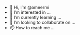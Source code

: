 - 👋 Hi, I’m @ameermi
- 👀 I’m interested in ...
- 🌱 I’m currently learning ...
- 💞️ I’m looking to collaborate on ...
- 📫 How to reach me ...

<!---
ameermi/ameermi is a ✨ special ✨ repository because its `README.md` (this file) appears on your GitHub profile.
You can click the Preview link to take a look at your changes.
--->
